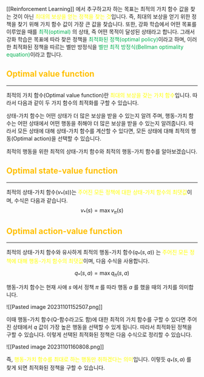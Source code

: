 [[Reinforcement Learning]] 에서 추구하고자 하는 목표는 최적의 가치 함수 값을 찾는 것이 아닌 <font color="#ffff00">최대의 보상을 얻는 정책을 찾는 것</font>입니다. 즉, 최대의 보상을 얻기 위한 정책을 찾기 위해 가치 함수 값이 가장 큰 값을 찾습니다. 또한, 강화 학습에서 어떤 목표를 이루었을 때를 <font color="#00b050">최적(optimal)</font> 의 상태, 즉 어떤 목적이 달성된 상태라고 합니다. 그래서 강화 학습은 목표에 따라 찾은 정책을 <font color="#00b050">최적화된 정책(optimal policy)</font>이라고 하며, 이러한 최적화된 정책을 따르는 벨만 방정식을 <font color="#00b050">벨만 최적 방정식(Bellman optimality equation)</font>이라고 합니다.

## <font color="#ffc000">Optimal value function</font>
---
최적의 가치 함수(Optimal value function)란 <font color="#ffff00">최대의 보상을 갖는 가치 함수</font>입니다. 따라서 다음과 같이 두 가지 함수의 최적화를 구할 수 있습니다.

상태-가치 함수는 어떤 상태가 더 많은 보상을 받을 수 있는지 알려 주며, 행동-가치 함수는 어떤 상태에서 어떤 행동을 취해야 더 많은 보상을 받을 수 있는지 알려줍니다. 따라서 모든 상태에 대해 상태-가치 함수를 계산할 수 있다면, 모든 상태에 대해 최적의 행동(Optimal action)을 선택할 수 있습니다.

최적의 행동을 위한 최적의 상태-가치 함수와 최적의 행동-가치 함수를 알아보겠습니다.

## <font color="#ffc000">Optimal state-value function</font>
---
최적의 상태-가치 함수($v_*(s)$)는 <font color="#ffff00">주어진 모든 정책에 대한 상태-가치 함수의 최댓값</font>이며, 수식은 다음과 같습니다. 
$$v_*(s) = \max v_{\pi}(s)$$

## <font color="#ffc000">Optimal action-value function</font>
---
최적의 상태-가치 함수와 유사하게 최적의 행동-가치 함수($q_*(s,a)$) 는 <font color="#ffff00">주어진 모든 정책에 대해 행동-가치 함수의 최댓값</font>이며, 다음 수식을 사용합니다.

$$q_*(s,a) = \max q_{\pi}(s,a)$$

행동-가치 함수는 현재 사애 $s$ 에서 정책 $\pi$ 를 따라 행동 $a$ 를 했을 때의 가치를 의미합니다.

![[Pasted image 20231101152507.png]]

이때 행동-가치 함수(Q-함수라고도 함)에 대한 최적의 가치 함수를 구할 수 있다면 주어진 상태에서 $q$ 값이 가장 높은 행동을 선택할 수 있게 됩니다. 따라서 최적화된 정책을 구할 수 있습니다. 이렇게 선택된 최적화된 정책은 다음 수식으로 정리할 수 있습니다.

![[Pasted image 20231101160808.png]]

즉, <font color="#ffff00">행동-가치 함수를 최대로 하는 행동만 취하겠다는 의미</font>입니다. 이렇듯 $q_*(s,a)$ 를 찾게 되면 최적화된 정책을 구할 수 있습니다.

